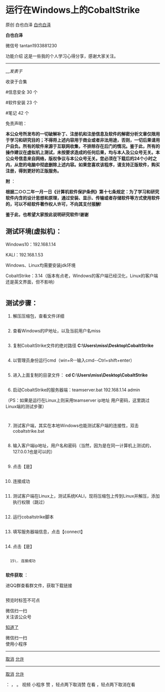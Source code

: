 #  运行在Windows上的CobaltStrike

原创 白也白泽 [ 白也白泽 ](javascript:void\(0\);)

**白也白泽** ![]()

微信号 tantan1933881230

功能介绍 这是一些我的个人学习心得分享，感谢大家关注。

____

___发表于_

收录于合集

#信息安全 30 个

#软件安装 23 个

#笔记 42 个

免责声明：  

**本公众号所发布的一切破解补丁、注册机和注册信息及软件的解密分析文章仅限用于学习和研究目的；不得将上述内容用于商业或者非法用途，否则，一切后果请用户自负。所有的软件来源于互联网收集，不排除存在后门的情况。鉴于此，所有的操作建议在虚拟机上测试，未按要求造成的任何后果，均与本人及公众号无关。本公众号信息来自网络，版权争议与本公众号无关。您必须在下载后的24个小时之内，从您的电脑中彻底删除上述内容。如果您喜欢该程序，请支持正版软件，购买注册，得到更好的正版服务。**  

 **附** ：

**根据二○○二年一月一日《计算机软件保护条例》第十七条规定：为了学习和研究软件内含的设计思想和原理，通过安装、显示、传输或者存储软件等方式使用软件的，可以不经软件著作权人许可，不向其支付报酬!**

 **鉴于此，也希望大家按此说明研究软件!谢谢**

##  测试环境(虚拟机)：

Windows10：192.168.1.14

KALI：192.168.1.53

Windows、Linux均需要安装jdk环境

CobaltStrike：3.14（版本有点老，Windows的客户端已经汉化，Linux的客户端还是英文界面，但不影响）

![]()

## 测试步骤：

  1. 解压压缩包，查看文件详细

![]()

  2. 查看Windows的IP地址，以及当前用户名miss

![]()

  3. 复制CobaltStrike文件的绝对路径 **C:\Users\miss\Desktop\CobaltStrike**

![]()

  4. 以管理员身份运行cmd（win+R--输入cmd--Ctrl+shift+enter）

![]()

  5. 进入上面复制的目录文件： **cd C:\Users\miss\Desktop\CobaltStrike**

![]()

  6. 启动CobaltStrike的服务器端：teamserver.bat 192.168.1.14 admin

（PS：如果是运行在Linux上则采用teamserver ip地址 用户密码，这里跳过Linux端的测试步骤）

![]()

![]()

  7. 测试客户端，其实在本地Windows也能测试客户端的连接性，双击cobaltstrike.bat

![]()

  8. 输入客户端ip地址，用户名和密码（当然，因为是在同一计算机上测试的，127.0.0.1也是可以的）

![]()

  9. 点击【是】

![]()

  10. 连接成功

![]()

  11. 测试客户端在Linux上，测试系统KALI，现将压缩包上传到Linux并解压，添加执行权限（跳过）

![]()

  12. 运行cobaltstrike脚本

![]()

  13. 填写服务器端信息，点击【connect】

![]()

  14. 点击【是】

![]()

      15\. 连接成功

![]()

 **软件获取** ：

进QQ群查看群文件，获取下载链接  

![]()

预览时标签不可点

微信扫一扫  
关注该公众号

[知道了](javascript:;)

微信扫一扫  
使用小程序

****

[取消](javascript:void\(0\);) [允许](javascript:void\(0\);)

****

[取消](javascript:void\(0\);) [允许](javascript:void\(0\);)

： ， 。   视频 小程序 赞 ，轻点两下取消赞 在看 ，轻点两下取消在看

